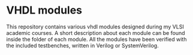 # VHDL modules
This repository contains various vhdl modules designed during my VLSI academic courses. A short description about each module can be found inside the folder of each module. All the modules have been verified with the included testbenches, written in Verilog or SystemVerilog.
